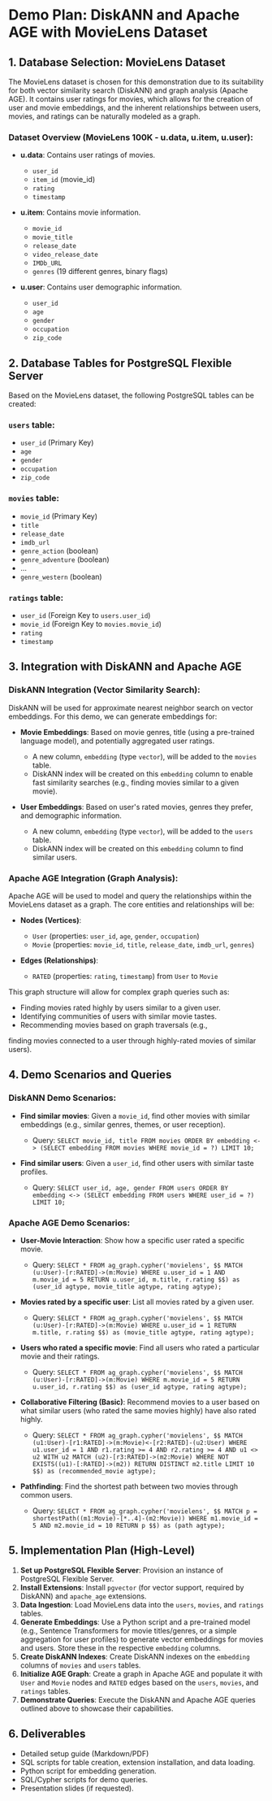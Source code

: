 # Demo Plan: DiskANN and Apache AGE with MovieLens Dataset

## 1. Database Selection: MovieLens Dataset

The MovieLens dataset is chosen for this demonstration due to its suitability for both vector similarity search (DiskANN) and graph analysis (Apache AGE). It contains user ratings for movies, which allows for the creation of user and movie embeddings, and the inherent relationships between users, movies, and ratings can be naturally modeled as a graph.

### Dataset Overview (MovieLens 100K - u.data, u.item, u.user):

*   **u.data**: Contains user ratings of movies.
    *   `user_id`
    *   `item_id` (movie_id)
    *   `rating`
    *   `timestamp`

*   **u.item**: Contains movie information.
    *   `movie_id`
    *   `movie_title`
    *   `release_date`
    *   `video_release_date`
    *   `IMDb_URL`
    *   `genres` (19 different genres, binary flags)

*   **u.user**: Contains user demographic information.
    *   `user_id`
    *   `age`
    *   `gender`
    *   `occupation`
    *   `zip_code`

## 2. Database Tables for PostgreSQL Flexible Server

Based on the MovieLens dataset, the following PostgreSQL tables can be created:

### `users` table:

*   `user_id` (Primary Key)
*   `age`
*   `gender`
*   `occupation`
*   `zip_code`

### `movies` table:

*   `movie_id` (Primary Key)
*   `title`
*   `release_date`
*   `imdb_url`
*   `genre_action` (boolean)
*   `genre_adventure` (boolean)
*   ...
*   `genre_western` (boolean)

### `ratings` table:

*   `user_id` (Foreign Key to `users.user_id`)
*   `movie_id` (Foreign Key to `movies.movie_id`)
*   `rating`
*   `timestamp`

## 3. Integration with DiskANN and Apache AGE

### DiskANN Integration (Vector Similarity Search):

DiskANN will be used for approximate nearest neighbor search on vector embeddings. For this demo, we can generate embeddings for:

*   **Movie Embeddings**: Based on movie genres, title (using a pre-trained language model), and potentially aggregated user ratings.
    *   A new column, `embedding` (type `vector`), will be added to the `movies` table.
    *   DiskANN index will be created on this `embedding` column to enable fast similarity searches (e.g., finding movies similar to a given movie).

*   **User Embeddings**: Based on user's rated movies, genres they prefer, and demographic information.
    *   A new column, `embedding` (type `vector`), will be added to the `users` table.
    *   DiskANN index will be created on this `embedding` column to find similar users.

### Apache AGE Integration (Graph Analysis):

Apache AGE will be used to model and query the relationships within the MovieLens dataset as a graph. The core entities and relationships will be:

*   **Nodes (Vertices)**:
    *   `User` (properties: `user_id`, `age`, `gender`, `occupation`)
    *   `Movie` (properties: `movie_id`, `title`, `release_date`, `imdb_url`, `genres`)

*   **Edges (Relationships)**:
    *   `RATED` (properties: `rating`, `timestamp`) from `User` to `Movie`

This graph structure will allow for complex graph queries such as:

*   Finding movies rated highly by users similar to a given user.
*   Identifying communities of users with similar movie tastes.
*   Recommending movies based on graph traversals (e.g., 


finding movies connected to a user through highly-rated movies of similar users).

## 4. Demo Scenarios and Queries

### DiskANN Demo Scenarios:

*   **Find similar movies**: Given a `movie_id`, find other movies with similar embeddings (e.g., similar genres, themes, or user reception).
    *   Query: `SELECT movie_id, title FROM movies ORDER BY embedding <-> (SELECT embedding FROM movies WHERE movie_id = ?) LIMIT 10;`

*   **Find similar users**: Given a `user_id`, find other users with similar taste profiles.
    *   Query: `SELECT user_id, age, gender FROM users ORDER BY embedding <-> (SELECT embedding FROM users WHERE user_id = ?) LIMIT 10;`

### Apache AGE Demo Scenarios:

*   **User-Movie Interaction**: Show how a specific user rated a specific movie.
    *   Query: `SELECT * FROM ag_graph.cypher('movielens', $$ MATCH (u:User)-[r:RATED]->(m:Movie) WHERE u.user_id = 1 AND m.movie_id = 5 RETURN u.user_id, m.title, r.rating $$) as (user_id agtype, movie_title agtype, rating agtype);`

*   **Movies rated by a specific user**: List all movies rated by a given user.
    *   Query: `SELECT * FROM ag_graph.cypher('movielens', $$ MATCH (u:User)-[r:RATED]->(m:Movie) WHERE u.user_id = 1 RETURN m.title, r.rating $$) as (movie_title agtype, rating agtype);`

*   **Users who rated a specific movie**: Find all users who rated a particular movie and their ratings.
    *   Query: `SELECT * FROM ag_graph.cypher('movielens', $$ MATCH (u:User)-[r:RATED]->(m:Movie) WHERE m.movie_id = 5 RETURN u.user_id, r.rating $$) as (user_id agtype, rating agtype);`

*   **Collaborative Filtering (Basic)**: Recommend movies to a user based on what similar users (who rated the same movies highly) have also rated highly.
    *   Query: `SELECT * FROM ag_graph.cypher('movielens', $$ MATCH (u1:User)-[r1:RATED]->(m:Movie)<-[r2:RATED]-(u2:User) WHERE u1.user_id = 1 AND r1.rating >= 4 AND r2.rating >= 4 AND u1 <> u2 WITH u2 MATCH (u2)-[r3:RATED]->(m2:Movie) WHERE NOT EXISTS((u1)-[:RATED]->(m2)) RETURN DISTINCT m2.title LIMIT 10 $$) as (recommended_movie agtype);`

*   **Pathfinding**: Find the shortest path between two movies through common users.
    *   Query: `SELECT * FROM ag_graph.cypher('movielens', $$ MATCH p = shortestPath((m1:Movie)-[*..4]-(m2:Movie)) WHERE m1.movie_id = 5 AND m2.movie_id = 10 RETURN p $$) as (path agtype);`

## 5. Implementation Plan (High-Level)

1.  **Set up PostgreSQL Flexible Server**: Provision an instance of PostgreSQL Flexible Server.
2.  **Install Extensions**: Install `pgvector` (for vector support, required by DiskANN) and `apache_age` extensions.
3.  **Data Ingestion**: Load MovieLens data into the `users`, `movies`, and `ratings` tables.
4.  **Generate Embeddings**: Use a Python script and a pre-trained model (e.g., Sentence Transformers for movie titles/genres, or a simple aggregation for user profiles) to generate vector embeddings for movies and users. Store these in the respective `embedding` columns.
5.  **Create DiskANN Indexes**: Create DiskANN indexes on the `embedding` columns of `movies` and `users` tables.
6.  **Initialize AGE Graph**: Create a graph in Apache AGE and populate it with `User` and `Movie` nodes and `RATED` edges based on the `users`, `movies`, and `ratings` tables.
7.  **Demonstrate Queries**: Execute the DiskANN and Apache AGE queries outlined above to showcase their capabilities.

## 6. Deliverables

*   Detailed setup guide (Markdown/PDF)
*   SQL scripts for table creation, extension installation, and data loading.
*   Python script for embedding generation.
*   SQL/Cypher scripts for demo queries.
*   Presentation slides (if requested).


